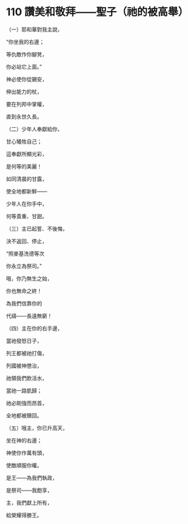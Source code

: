 # 110 讚美和敬拜——聖子（祂的被高舉）

（一）耶和華對我主說，

“你坐我的右邊；

等仇敵作你腳凳，

你必站它上面。”

神必使你從錫安，

伸出能力的杖，

要在列邦中掌權，

直到永世久長。

（二）少年人奉獻給你，

甘心犧牲自己；

這奉獻所顯光彩，

是何等的美麗！

如同清晨的甘露，

使全地都新鮮——

少年人在你手中，

何等貴重、甘甜。

（三）主已起誓、不後悔，

決不返回、停止，

“照麥基洗德等次

你永立為祭司。”

哦，你乃無生之始，

你也無命之終！

為我們信靠你的

代禱——長遠無窮！

（四）主在你的右手邊，

當祂發怒日子，

列王都被祂打傷，

列國被神懲治，

祂領我們飲活水，

當祂一路凱歸；

祂必剛強而昂首，

全地都被贖回。

（五）哦主，你已升高天，

坐在神的右邊；

神使你作萬有頭，

使敵順服你權。

是王——為我們執政，

是祭司——我飽享，

主，我們獻上所有，

給榮耀得勝王。

